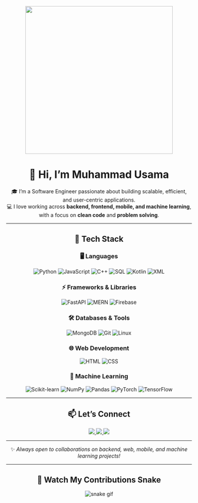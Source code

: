 <!-- Banner GIF -->
<div align="center">
  <img src="https://trynetsolutions.com/TS/b1.3.gif" width="400"/>
</div>

<div align="center">

# 👋 Hi, I’m Muhammad Usama  

🎓 I’m a Software Engineer passionate about building scalable, efficient, and user-centric applications.  
💻 I love working across **backend, frontend, mobile, and machine learning**, with a focus on **clean code** and **problem solving**.  

---

## 🚀 Tech Stack  

### 🖥️ Languages  
![Python](https://img.shields.io/badge/Python-3776AB?style=for-the-badge&logo=python&logoColor=white) ![JavaScript](https://img.shields.io/badge/JavaScript-F7DF1E?style=for-the-badge&logo=javascript&logoColor=black) ![C++](https://img.shields.io/badge/C++-00599C?style=for-the-badge&logo=cplusplus&logoColor=white) ![SQL](https://img.shields.io/badge/SQL-003B57?style=for-the-badge&logo=postgresql&logoColor=white) 
![Kotlin](https://img.shields.io/badge/Kotlin-0095D5?style=for-the-badge&logo=kotlin&logoColor=white) ![XML](https://img.shields.io/badge/XML-FF6600?style=for-the-badge&logo=xml&logoColor=white)  

### ⚡ Frameworks & Libraries  
![FastAPI](https://img.shields.io/badge/FastAPI-009688?style=for-the-badge&logo=fastapi&logoColor=white) ![MERN](https://img.shields.io/badge/MERN-3C873A?style=for-the-badge&logo=mongodb&logoColor=white) ![Firebase](https://img.shields.io/badge/Firebase-FFCA28?style=for-the-badge&logo=firebase&logoColor=black)  

### 🛠️ Databases & Tools  
![MongoDB](https://img.shields.io/badge/MongoDB-4EA94B?style=for-the-badge&logo=mongodb&logoColor=white) ![Git](https://img.shields.io/badge/Git-F05033?style=for-the-badge&logo=git&logoColor=white) ![Linux](https://img.shields.io/badge/Linux-FCC624?style=for-the-badge&logo=linux&logoColor=black)  

### 🌐 Web Development  
![HTML](https://img.shields.io/badge/HTML5-E34F26?style=for-the-badge&logo=html5&logoColor=white) ![CSS](https://img.shields.io/badge/CSS3-1572B6?style=for-the-badge&logo=css3&logoColor=white)  

### 🤖 Machine Learning  
![Scikit-learn](https://img.shields.io/badge/Scikit--learn-F7931E?style=for-the-badge&logo=scikitlearn&logoColor=white) ![NumPy](https://img.shields.io/badge/NumPy-013243?style=for-the-badge&logo=numpy&logoColor=white) ![Pandas](https://img.shields.io/badge/Pandas-150458?style=for-the-badge&logo=pandas&logoColor=white) ![PyTorch](https://img.shields.io/badge/PyTorch-EE4C2C?style=for-the-badge&logo=pytorch&logoColor=white) ![TensorFlow](https://img.shields.io/badge/TensorFlow-FF6F00?style=for-the-badge&logo=tensorflow&logoColor=white)  

---

## 📫 Let’s Connect  

<a href="https://www.linkedin.com/in/usama6247/" target="_blank">
  <img src="https://img.shields.io/badge/LinkedIn-0A66C2?style=for-the-badge&logo=linkedin&logoColor=white"/>
</a>
<a href="mailto:usama12116@gmail.com">
  <img src="https://img.shields.io/badge/Email-D14836?style=for-the-badge&logo=gmail&logoColor=white"/>
</a>
<a href="https://usamawaseem.lovable.app/" target="_blank">
  <img src="https://img.shields.io/badge/Portfolio-000000?style=for-the-badge&logo=vercel&logoColor=white"/>
</a>

---

✨ *Always open to collaborations on backend, web, mobile, and machine learning projects!*  

---

## 🐍 Watch My Contributions Snake  

![snake gif](https://raw.githubusercontent.com/usama12116/usama12116/output/github-contribution-grid-snake.gif)



</div>
